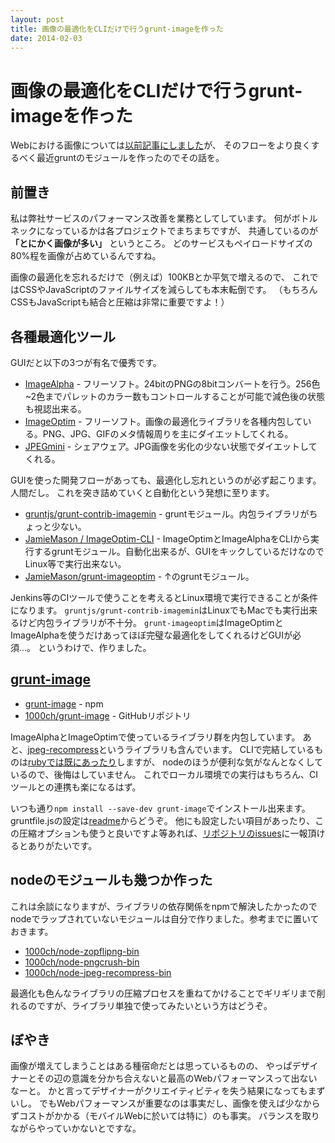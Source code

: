 ```yaml
---
layout: post
title: 画像の最適化をCLIだけで行うgrunt-imageを作った
date: 2014-02-03
---
```


# 画像の最適化をCLIだけで行うgrunt-imageを作った

Webにおける画像については[以前記事にしました](/posts/2013/web-image-optimization.html)が、
そのフローをより良くするべく最近gruntのモジュールを作ったのでその話を。

## 前置き

私は弊社サービスのパフォーマンス改善を業務としてしています。
何がボトルネックになっているかは各プロジェクトでまちまちですが、
共通しているのが **「とにかく画像が多い」** というところ。
どのサービスもペイロードサイズの80%程を画像が占めているんですね。

画像の最適化を忘れるだけで（例えば）100KBとか平気で増えるので、
これではCSSやJavaScriptのファイルサイズを減らしても本末転倒です。
（もちろんCSSもJavaScriptも結合と圧縮は非常に重要ですよ！）

## 各種最適化ツール

GUIだと以下の3つが有名で優秀です。

- [ImageAlpha](http://pngmini.com/) - フリーソフト。24bitのPNGの8bitコンバートを行う。256色~2色までパレットのカラー数もコントロールすることが可能で減色後の状態も視認出来る。
- [ImageOptim](http://imageoptim.com/) - フリーソフト。画像の最適化ライブラリを各種内包している。PNG、JPG、GIFのメタ情報周りを主にダイエットしてくれる。
- [JPEGmini](http://www.jpegmini.com/) - シェアウェア。JPG画像を劣化の少ない状態でダイエットしてくれる。

GUIを使った開発フローがあっても、最適化し忘れというのが必ず起こります。人間だし。
これを突き詰めていくと自動化という発想に至ります。

- [gruntjs/grunt-contrib-imagemin](https://github.com/gruntjs/grunt-contrib-imagemin) - gruntモジュール。内包ライブラリがちょっと少ない。
- [JamieMason / ImageOptim-CLI](https://github.com/JamieMason/ImageOptim-CLI) - ImageOptimとImageAlphaをCLIから実行するgruntモジュール。自動化出来るが、GUIをキックしているだけなのでLinux等で実行出来ない。
- [JamieMason/grunt-imageoptim](https://github.com/JamieMason/grunt-imageoptim) - ↑のgruntモジュール。

Jenkins等のCIツールで使うことを考えるとLinux環境で実行できることが条件になります。
`gruntjs/grunt-contrib-imagemin`はLinuxでもMacでも実行出来るけど内包ライブラリが不十分。
`grunt-imageoptim`はImageOptimとImageAlphaを使うだけあってほぼ完璧な最適化をしてくれるけどGUIが必須…。
というわけで、作りました。

## [grunt-image](https://github.com/1000ch/grunt-image)

- [grunt-image](https://npmjs.org/package/grunt-image) - npm
- [1000ch/grunt-image](https://github.com/1000ch/grunt-image) - GitHubリポジトリ

ImageAlphaとImageOptimで使っているライブラリ群を内包しています。
あと、[jpeg-recompress](https://github.com/danielgtaylor/jpeg-archive#jpeg-recompress)というライブラリも含んでいます。
CLIで完結しているものは[rubyでは既にあったり](https://github.com/toy/image_optim)しますが、
nodeのほうが便利な気がなんとなくしているので、後悔はしていません。
これでローカル環境での実行はもちろん、CIツールとの連携も楽になるはず。

いつも通り`npm install --save-dev grunt-image`でインストール出来ます。
gruntfile.jsの設定は[readme](https://github.com/1000ch/grunt-image#usage)からどうぞ。
他にも設定したい項目があったり、この圧縮オプションも使うと良いですよ等あれば、[リポジトリのissues](https://github.com/1000ch/grunt-image/issues)に一報頂けるとありがたいです。

## nodeのモジュールも幾つか作った

これは余談になりますが、ライブラリの依存関係をnpmで解決したかったので
nodeでラップされていないモジュールは自分で作りました。参考までに置いておきます。

- [1000ch/node-zopflipng-bin](https://github.com/1000ch/node-zopflipng-bin)
- [1000ch/node-pngcrush-bin](https://github.com/1000ch/node-pngcrush-bin)
- [1000ch/node-jpeg-recompress-bin](https://github.com/1000ch/node-jpeg-recompress-bin)

最適化も色んなライブラリの圧縮プロセスを重ねてかけることでギリギリまで削れるのですが、ライブラリ単独で使ってみたいという方はどうぞ。

## ぼやき

画像が増えてしまうことはある種宿命だとは思っているものの、
やっぱデザイナーとその辺の意識を分かち合えないと最高のWebパフォーマンスって出ないなーと。
かと言ってデザイナーがクリエイティビティを失う結果になってもまずいし。
でもWebパフォーマンスが重要なのは事実だし、画像を使えば少なからずコストがかかる（モバイルWebに於いては特に）のも事実。
バランスを取りながらやっていかないとですな。
